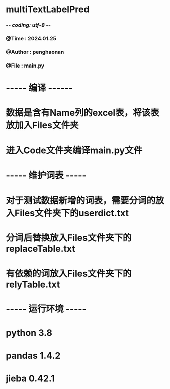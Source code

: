 # multiTextLabelPred
### -*- coding: utf-8 -*-
### @Time : 2024.01.25
### @Author : penghaonan
### @File : main.py

# ----- 编译 ------
# 数据是含有Name列的excel表，将该表放加入Files文件夹
# 进入Code文件夹编译main.py文件

# ----- 维护词表 -----
# 对于测试数据新增的词表，需要分词的放入Files文件夹下的userdict.txt
# 分词后替换放入Files文件夹下的replaceTable.txt
# 有依赖的词放入Files文件夹下的relyTable.txt

# ----- 运行环境 -----
# python 3.8
# pandas 1.4.2
# jieba 0.42.1
